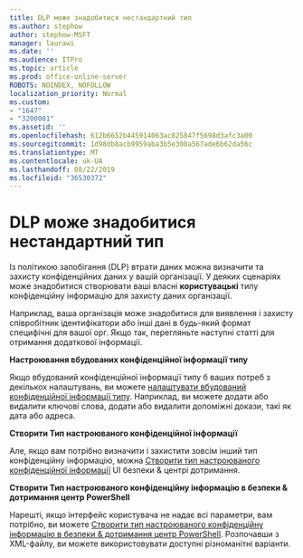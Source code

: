 ```yaml
---
title: DLP може знадобитися нестандартний тип
ms.author: stephow
author: stephow-MSFT
manager: laurawi
ms.date: ''
ms.audience: ITPro
ms.topic: article
ms.prod: office-online-server
ROBOTS: NOINDEX, NOFOLLOW
localization_priority: Normal
ms.custom:
- "1647"
- "3200001"
ms.assetid: ''
ms.openlocfilehash: 612b6652b445914063ac825847f5698d3afc3a00
ms.sourcegitcommit: 1d98db8acb9959aba3b5e308a567ade6b62da56c
ms.translationtype: MT
ms.contentlocale: uk-UA
ms.lasthandoff: 08/22/2019
ms.locfileid: "36530372"
---
```

# <a name="dlp-might-need-a-custom-type"></a>DLP може знадобитися нестандартний тип

Із політикою запобігання (DLP) втрати даних можна визначити та захисту конфіденційних даних у вашій організації. У деяких сценаріях може знадобитися створювати ваші власні **користувацькі** типу конфіденційну інформацію для захисту даних організації.

Наприклад, ваша організація може знадобитися для виявлення і захисту співробітник ідентифікатори або інші дані в будь-який формат специфічні для вашої орг. Якщо так, перегляньте наступні статті для отримання додаткової інформації.
  
 **Настроювання вбудованих конфіденційної інформації типу**
  
Якщо вбудований конфіденційної інформації типу б ваших потреб з декількох налаштувань, ви можете [налаштувати вбудований конфіденційної інформації типу](https://docs.microsoft.com/office365/securitycompliance/customize-a-built-in-sensitive-information-type). Наприклад, ви можете додати або видалити ключові слова, додати або видалити допоміжні докази, такі як дата або адреса.
  
 **Створити Тип настроюваного конфіденційної інформації**
  
Але, якщо вам потрібно визначити і захистити зовсім інший тип конфіденційну інформацію, можна [Створити тип настроюваного конфіденційної інформації](https://docs.microsoft.com/office365/securitycompliance/create-a-custom-sensitive-information-type) UI безпеки & центрі дотримання.
  
**Створити Тип настроюваного конфіденційну інформацію в безпеки & дотримання центр PowerShell**

Нарешті, якщо інтерфейс користувача не надає всі параметри, вам потрібно, ви можете [Створити тип настроюваного конфіденційну інформацію в безпеки & дотримання центр PowerShell](https://docs.microsoft.com/office365/securitycompliance/create-a-custom-sensitive-information-type-in-scc-powershell). Розпочавши з XML-файлу, ви можете використовувати доступні різноманітні варіанти.
